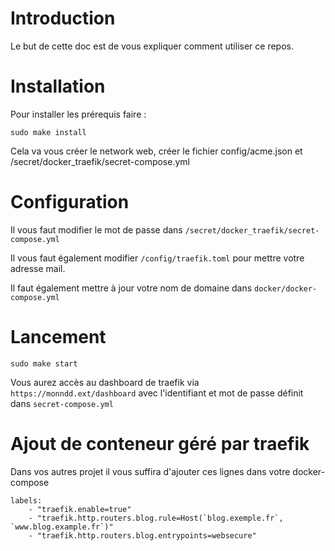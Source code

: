 # Introduction

Le but de cette doc est de vous expliquer comment utiliser ce repos.

# Installation

Pour installer les prérequis faire :

`sudo make install`

Cela va vous créer le network web, créer le fichier config/acme.json et /secret/docker_traefik/secret-compose.yml

# Configuration

Il vous faut modifier le mot de passe dans `/secret/docker_traefik/secret-compose.yml`

Il vous faut également modifier `/config/traefik.toml` pour mettre votre adresse mail.

Il faut également mettre à jour votre nom de domaine dans `docker/docker-compose.yml`

# Lancement 

`sudo make start`

Vous aurez accès au dashboard de traefik via `https://monndd.ext/dashboard` avec l'identifiant et mot de passe définit dans `secret-compose.yml`

# Ajout de conteneur géré par traefik

Dans vos autres projet il vous suffira d'ajouter ces lignes dans votre docker-compose 

```docker-compose
labels:
    - "traefik.enable=true"
    - "traefik.http.routers.blog.rule=Host(`blog.exemple.fr`, `www.blog.example.fr`)"
    - "traefik.http.routers.blog.entrypoints=websecure"

```

